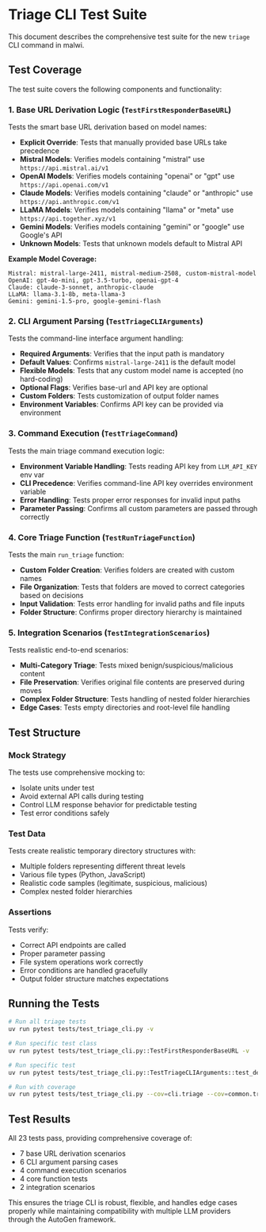 # Triage CLI Test Suite

This document describes the comprehensive test suite for the new `triage` CLI command in malwi.

## Test Coverage

The test suite covers the following components and functionality:

### 1. Base URL Derivation Logic (`TestFirstResponderBaseURL`)

Tests the smart base URL derivation based on model names:

- **Explicit Override**: Tests that manually provided base URLs take precedence
- **Mistral Models**: Verifies models containing "mistral" use `https://api.mistral.ai/v1`
- **OpenAI Models**: Verifies models containing "openai" or "gpt" use `https://api.openai.com/v1`
- **Claude Models**: Verifies models containing "claude" or "anthropic" use `https://api.anthropic.com/v1`
- **LLaMA Models**: Verifies models containing "llama" or "meta" use `https://api.together.xyz/v1`
- **Gemini Models**: Verifies models containing "gemini" or "google" use Google's API
- **Unknown Models**: Tests that unknown models default to Mistral API

**Example Model Coverage:**
```
Mistral: mistral-large-2411, mistral-medium-2508, custom-mistral-model
OpenAI: gpt-4o-mini, gpt-3.5-turbo, openai-gpt-4
Claude: claude-3-sonnet, anthropic-claude
LLaMA: llama-3.1-8b, meta-llama-3
Gemini: gemini-1.5-pro, google-gemini-flash
```

### 2. CLI Argument Parsing (`TestTriageCLIArguments`)

Tests the command-line interface argument handling:

- **Required Arguments**: Verifies that the input path is mandatory
- **Default Values**: Confirms `mistral-large-2411` is the default model
- **Flexible Models**: Tests that any custom model name is accepted (no hard-coding)
- **Optional Flags**: Verifies base-url and API key are optional
- **Custom Folders**: Tests customization of output folder names
- **Environment Variables**: Confirms API key can be provided via environment

### 3. Command Execution (`TestTriageCommand`)

Tests the main triage command execution logic:

- **Environment Variable Handling**: Tests reading API key from `LLM_API_KEY` env var
- **CLI Precedence**: Verifies command-line API key overrides environment variable
- **Error Handling**: Tests proper error responses for invalid input paths
- **Parameter Passing**: Confirms all custom parameters are passed through correctly

### 4. Core Triage Function (`TestRunTriageFunction`)

Tests the main `run_triage` function:

- **Custom Folder Creation**: Verifies folders are created with custom names
- **File Organization**: Tests that folders are moved to correct categories based on decisions
- **Input Validation**: Tests error handling for invalid paths and file inputs
- **Folder Structure**: Confirms proper directory hierarchy is maintained

### 5. Integration Scenarios (`TestIntegrationScenarios`)

Tests realistic end-to-end scenarios:

- **Multi-Category Triage**: Tests mixed benign/suspicious/malicious content
- **File Preservation**: Verifies original file contents are preserved during moves
- **Complex Folder Structure**: Tests handling of nested folder hierarchies
- **Edge Cases**: Tests empty directories and root-level file handling

## Test Structure

### Mock Strategy

The tests use comprehensive mocking to:
- Isolate units under test
- Avoid external API calls during testing
- Control LLM response behavior for predictable testing
- Test error conditions safely

### Test Data

Tests create realistic temporary directory structures with:
- Multiple folders representing different threat levels
- Various file types (Python, JavaScript)
- Realistic code samples (legitimate, suspicious, malicious)
- Complex nested folder hierarchies

### Assertions

Tests verify:
- Correct API endpoints are called
- Proper parameter passing
- File system operations work correctly
- Error conditions are handled gracefully
- Output folder structure matches expectations

## Running the Tests

```bash
# Run all triage tests
uv run pytest tests/test_triage_cli.py -v

# Run specific test class
uv run pytest tests/test_triage_cli.py::TestFirstResponderBaseURL -v

# Run specific test
uv run pytest tests/test_triage_cli.py::TestTriageCLIArguments::test_default_model_is_mistral_large -v

# Run with coverage
uv run pytest tests/test_triage_cli.py --cov=cli.triage --cov=common.triage --cov=cli.agents.first_responder
```

## Test Results

All 23 tests pass, providing comprehensive coverage of:
- 7 base URL derivation scenarios
- 6 CLI argument parsing cases  
- 4 command execution scenarios
- 4 core function tests
- 2 integration scenarios

This ensures the triage CLI is robust, flexible, and handles edge cases properly while maintaining compatibility with multiple LLM providers through the AutoGen framework.